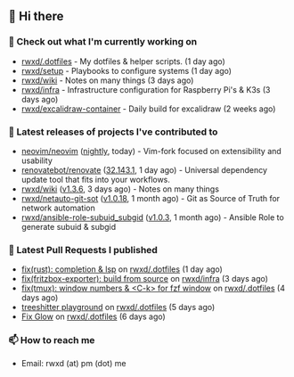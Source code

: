 ## 👋 Hi there

### 👷 Check out what I'm currently working on


- [rwxd/.dotfiles](https://github.com/rwxd/.dotfiles) - My dotfiles &amp; helper scripts. (1 day ago)
- [rwxd/setup](https://github.com/rwxd/setup) - Playbooks to configure systems (1 day ago)
- [rwxd/wiki](https://github.com/rwxd/wiki) - Notes on many things (3 days ago)
- [rwxd/infra](https://github.com/rwxd/infra) - Infrastructure configuration for Raspberry Pi&#39;s &amp; K3s (3 days ago)
- [rwxd/excalidraw-container](https://github.com/rwxd/excalidraw-container) - Daily build for excalidraw (2 weeks ago)

### 🔭 Latest releases of projects I've contributed to


- [neovim/neovim](https://github.com/neovim/neovim) ([nightly](https://github.com/neovim/neovim/releases/tag/nightly), today) - Vim-fork focused on extensibility and usability
- [renovatebot/renovate](https://github.com/renovatebot/renovate) ([32.143.1](https://github.com/renovatebot/renovate/releases/tag/32.143.1), 1 day ago) - Universal dependency update tool that fits into your workflows.
- [rwxd/wiki](https://github.com/rwxd/wiki) ([v1.3.6](https://github.com/rwxd/wiki/releases/tag/v1.3.6), 3 days ago) - Notes on many things
- [rwxd/netauto-git-sot](https://github.com/rwxd/netauto-git-sot) ([v1.0.18](https://github.com/rwxd/netauto-git-sot/releases/tag/v1.0.18), 1 month ago) - Git as Source of Truth for network automation
- [rwxd/ansible-role-subuid_subgid](https://github.com/rwxd/ansible-role-subuid_subgid) ([v1.0.3](https://github.com/rwxd/ansible-role-subuid_subgid/releases/tag/v1.0.3), 1 month ago) - Ansible Role to generate subuid &amp; subgid

### 🔨 Latest Pull Requests I published


- [fix(rust): completion &amp; lsp](https://github.com/rwxd/.dotfiles/pull/30) on [rwxd/.dotfiles](https://github.com/rwxd/.dotfiles) (1 day ago)
- [fix(fritzbox-exporter): build from source](https://github.com/rwxd/infra/pull/62) on [rwxd/infra](https://github.com/rwxd/infra) (3 days ago)
- [fix(tmux): window numbers &amp; &lt;C-k&gt; for fzf window](https://github.com/rwxd/.dotfiles/pull/29) on [rwxd/.dotfiles](https://github.com/rwxd/.dotfiles) (4 days ago)
- [treeshitter playground](https://github.com/rwxd/.dotfiles/pull/28) on [rwxd/.dotfiles](https://github.com/rwxd/.dotfiles) (5 days ago)
- [Fix Glow](https://github.com/rwxd/.dotfiles/pull/27) on [rwxd/.dotfiles](https://github.com/rwxd/.dotfiles) (6 days ago)

### 📫 How to reach me

- Email: rwxd (at) pm (dot) me

